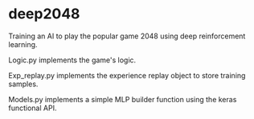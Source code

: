 # deep2048
Training an AI to play the popular game 2048 using deep reinforcement learning.


Logic.py implements the game's logic.

Exp_replay.py implements the experience replay object to store training samples. 

Models.py implements a simple MLP builder function using the keras functional API.
